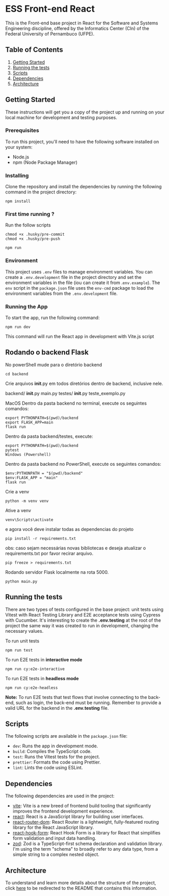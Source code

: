 # ESS Front-end React

This is the Front-end base project in React for the Software and Systems Engineering discipline, offered by the Informatics Center (CIn) of the Federal University of Pernambuco (UFPE).

## Table of Contents

1. [Getting Started](##getting-started)
2. [Running the tests](#running-the-tests)
3. [Scripts](#scripts)
4. [Dependencies](#dependencies)
5. [Architecture](#architecture)

## Getting Started

These instructions will get you a copy of the project up and running on your local machine for development and testing purposes.

### Prerequisites

To run this project, you'll need to have the following software installed on your system:

- Node.js
- npm (Node Package Manager)

### Installing

Clone the repository and install the dependencies by running the following command in the project directory:

```
npm install
```

### First time running ?

Run the follow scripts

```
chmod +x .husky/pre-commit
chmod +x .husky/pre-push
```

```
npm run
```

### Environment

This project uses `.env` files to manage environment variables. You can create a `.env.development` file in the project directory and set the environment variables in the file (iou can create it from .`env.example`). The `env` script in the `package.json` file uses the `env-cmd` package to load the environment variables from the `.env.development` file.

### Running the App

To start the app, run the following command:

```
npm run dev
```

This command will run the React app in development with Vite.js script

## Rodando  o backend Flask

No powerShell mude para o diretório backend
```
cd backend
```
Crie arquivos __init__.py em todos diretórios dentro de backend, inclusive nele.

backend/
   __init__.py
   main.py
   testes/
      __init__.py
      teste_exemplo.py

MacOS
Dentro da pasta backend no terminal, execute os seguintes comandos:

```
export PYTHONPATH=$(pwd)/backend
export FLASK_APP=main
flask run
```

Dentro da pasta backend/testes, execute:

```
export PYTHONPATH=$(pwd)/backend
pytest
Windows (Powershell)
```
Dentro da pasta backend no PowerShell, execute os seguintes comandos:

```
$env:PYTHONPATH = "$(pwd)/backend"
$env:FLASK_APP = "main"
flask run
```


Crie a venv
```
python -m venv venv
```
Ative a venv
```
venv\Scripts\activate
```
e agora você deve instalar todas as dependencias do projeto 

```
pip install -r requirements.txt
```

obs: caso sejam necessárias novas bibliotecas e deseja atualizar o requirements.txt por favor recirar arquivo.
```
pip freeze > requirements.txt
```

Rodando servidor Flask localmente na rota 5000.
```
python main.py
```


## Running the tests

There are two types of tests configured in the base project: unit tests using Vitest with React Testing Library and E2E acceptance tests using Cypress with Cucumber. It's interesting to create the **.env.testing** at the root of the project the same way it was created to run in development, changing the necessary values.

To run unit tests

```
npm run test
```

To run E2E tests in **interactive mode**

```
npm run cy:e2e-interactive
```

To run E2E tests in **headless mode**

```
npm run cy:e2e-headless
```

**Note:** To run E2E tests that test flows that involve connecting to the back-end, such as login, the back-end must be running. Remember to provide a valid URL for the backend in the **.env.testing** file.

## Scripts

The following scripts are available in the `package.json` file:

- `dev`: Runs the app in development mode.
- `build`: Compiles the TypeScript code.
- `test`: Runs the Vitest tests for the project.
- `prettier`: Formats the code using Prettier.
- `lint`: Lints the code using ESLint.

## Dependencies

The following dependencies are used in the project:

- [vite](https://github.com/microsoft/TypeScript): Vite is a new breed of frontend build tooling that significantly improves the frontend development experience.
- [react](https://github.com/facebook/react): React is a JavaScript library for building user interfaces.
- [react-router-dom](https://github.com/remix-run/react-router): React Router is a lightweight, fully-featured routing library for the React JavaScript library.
- [react-hook-form](https://github.com/react-hook-form/react-hook-form): React Hook Form is a library for React that simplifies form validation and input data handling.
- [zod](https://github.com/colinhacks/zod): Zod is a TypeScript-first schema declaration and validation library. I'm using the term "schema" to broadly refer to any data type, from a simple string to a complex nested object.

## Architecture

To understand and learn more details about the structure of the project, click [here](./docs/architecture-pattern.md) to be redirected to the README that contains this information.
